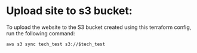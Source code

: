 # Upload site to s3 bucket:
To upload the website to the S3 bucket created using this terraform config, run the following command:

`aws s3 sync tech_test s3://$tech_test`